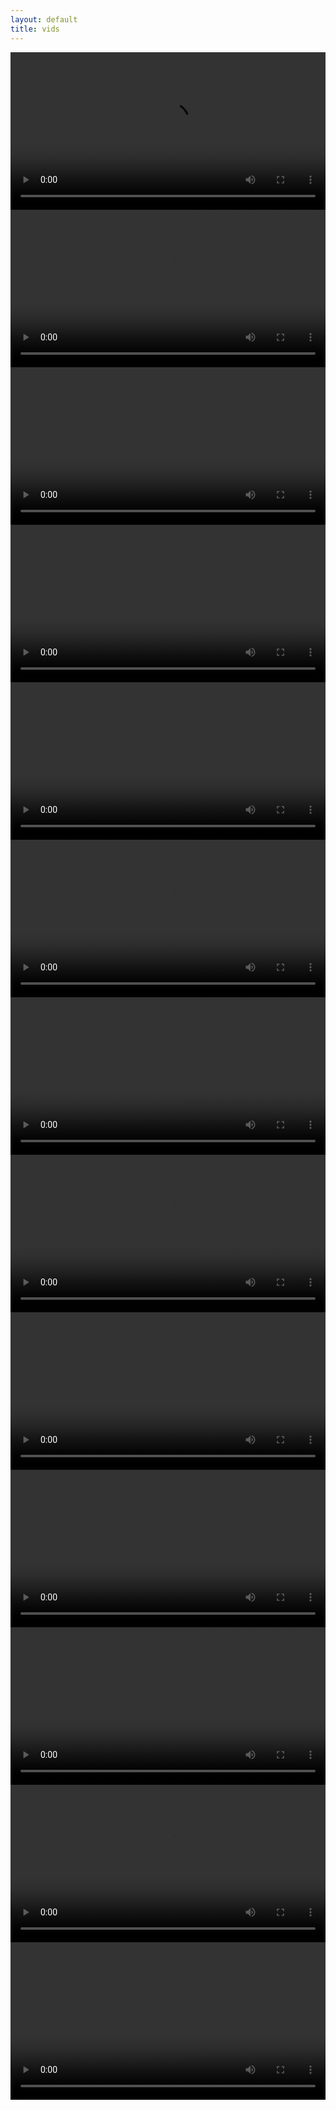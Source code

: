 ```yaml
---
layout: default
title: vids 
---
```



<div class="two-cols">

<div class="col-left">
<video src="/assets/vids/level-1.mp4" 
    width="100%" type="video/mp4" 
    preload="auto" controls>
</video>
</div>
</div>


<div class="two-cols">

<div class="col-left">
<video src="/assets/vids/level-2.mp4"
    width="100%" type="video/mp4" 
    preload="auto" controls>
</video>
</div>
</div>


<div class="two-cols">

<div class="col-left">
<video src="/assets/vids/level-3.mp4"
    width="100%" type="video/mp4" 
    autoplay="" preload="auto" controls>
</video>
</div>
</div>


<div class="two-cols">

<div class="col-left">
<video src="/assets/vids/level-4.mp4"
    width="100%" type="video/m4v" 
    preload="auto" controls>
</video>
</div>
</div>


<div class="two-cols">

<div class="col-left">
<video src="/assets/vids/level-5.mp4"
    width="100%" type="video/mp4" 
    preload="auto" controls>
</video>
</div>
</div>


<div class="two-cols">

<div class="col-left">
<video src="/assets/vids/level-6.mp4"
    width="100%" type="video/mp4" 
    preload="auto" controls>
</video>
</div>
</div>


<div class="two-cols">

<div class="col-left">
<video src="/assets/vids/level-7.mp4"
    width="100%" type="video/mp4" 
    preload="auto" controls>
</video>
</div>
</div>


<div class="two-cols">

<div class="col-left">
<video src="/assets/vids/level-8.mp4"
    width="100%" type="video/mp4" 
    preload="auto" controls>
</video>
</div>
</div>


<div class="two-cols">

<div class="col-left">
<video src="/assets/vids/m-9.mp4"
    width="100%" type="video/mp4" 
    preload="auto" controls>
</video>
</div>
</div>


<div class="two-cols">

<div class="col-left">
<video src="/assets/vids/m-10.mp4"
    width="100%" type="video/mp4" 
    preload="auto" controls>
</video>
</div>
</div>


<div class="two-cols">

<div class="col-left">
<video src="/assets/vids/m-11.mp4"
    width="100%" type="video/mp4" 
    preload="auto" controls>
</video>
</div>
</div>


<div class="two-cols">

<div class="col-left">
<video src="/assets/vids/m-12.mp4"
    width="100%" type="video/mp4" 
    preload="auto" controls>
</video>
</div>
</div>


<div class="two-cols">

<div class="col-left">
<video src="/assets/vids/m-13.mp4"
    width="100%" type="video/mp4" 
    preload="auto" controls>
</video>
</div>
</div>
